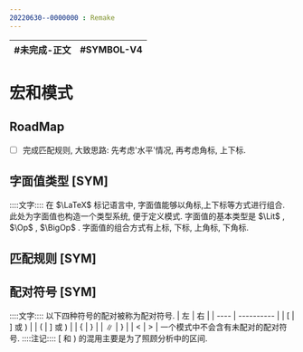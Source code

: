 ```yaml
---
20220630--0000000 : Remake
---
```

| #未完成-正文 | #SYMBOL-V4 |
| ------------ | ---------- |

# 宏和模式

## RoadMap
- [ ] 完成匹配规则, 大致思路: 先考虑'水平'情况, 再考虑角标, 上下标. 

## 字面值类型 [SYM]
::::文字::::
在 $\LaTeX$ 标记语言中, 字面值能够以角标,上下标等方式进行组合. 
此处为字面值也构造一个类型系统, 便于定义模式. 
字面值的基本类型是 $\Lit$ , $\Op$ , $\BigOp$ . 字面值的组合方式有上标, 下标, 上角标, 下角标. 


## 匹配规则 [SYM]


## 配对符号 [SYM]
::::文字::::
以下四种符号的配对被称为配对符号. 
| 左   | 右         |
| ---- | ---------- |
| $[$  | $]$ 或 $)$ |
| $($  | $]$ 或 $)$ |
| $\{$ | $\}$       |
| $\|$ | $\}$       |
| $\big<$     |  $\big>$          |
一个模式中不会含有未配对的配对符号. 
::::注记::::
$[$ 和 $)$ 的混用主要是为了照顾分析中的区间. 

